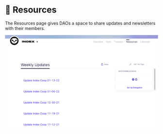 # 💁 Resources

The Resources page gives DAOs a space to share updates and newsletters with their members.

![](../../../assets/images/image%20(33).png)
